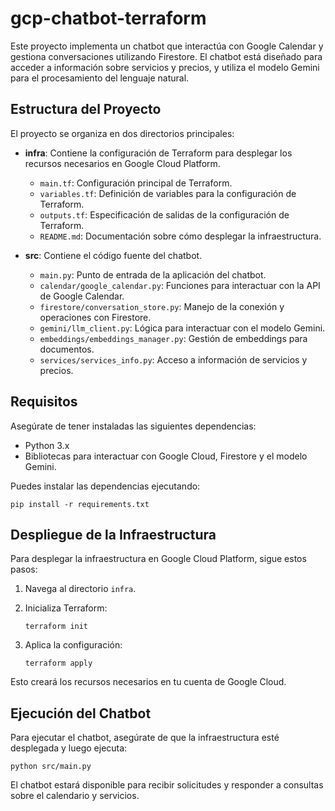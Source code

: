 # gcp-chatbot-terraform

Este proyecto implementa un chatbot que interactúa con Google Calendar y gestiona conversaciones utilizando Firestore. El chatbot está diseñado para acceder a información sobre servicios y precios, y utiliza el modelo Gemini para el procesamiento del lenguaje natural.

## Estructura del Proyecto

El proyecto se organiza en dos directorios principales:

- **infra**: Contiene la configuración de Terraform para desplegar los recursos necesarios en Google Cloud Platform.
  - `main.tf`: Configuración principal de Terraform.
  - `variables.tf`: Definición de variables para la configuración de Terraform.
  - `outputs.tf`: Especificación de salidas de la configuración de Terraform.
  - `README.md`: Documentación sobre cómo desplegar la infraestructura.

- **src**: Contiene el código fuente del chatbot.
  - `main.py`: Punto de entrada de la aplicación del chatbot.
  - `calendar/google_calendar.py`: Funciones para interactuar con la API de Google Calendar.
  - `firestore/conversation_store.py`: Manejo de la conexión y operaciones con Firestore.
  - `gemini/llm_client.py`: Lógica para interactuar con el modelo Gemini.
  - `embeddings/embeddings_manager.py`: Gestión de embeddings para documentos.
  - `services/services_info.py`: Acceso a información de servicios y precios.

## Requisitos

Asegúrate de tener instaladas las siguientes dependencias:

- Python 3.x
- Bibliotecas para interactuar con Google Cloud, Firestore y el modelo Gemini.

Puedes instalar las dependencias ejecutando:

```
pip install -r requirements.txt
```

## Despliegue de la Infraestructura

Para desplegar la infraestructura en Google Cloud Platform, sigue estos pasos:

1. Navega al directorio `infra`.
2. Inicializa Terraform:

   ```
   terraform init
   ```

3. Aplica la configuración:

   ```
   terraform apply
   ```

Esto creará los recursos necesarios en tu cuenta de Google Cloud.

## Ejecución del Chatbot

Para ejecutar el chatbot, asegúrate de que la infraestructura esté desplegada y luego ejecuta:

```
python src/main.py
```

El chatbot estará disponible para recibir solicitudes y responder a consultas sobre el calendario y servicios.